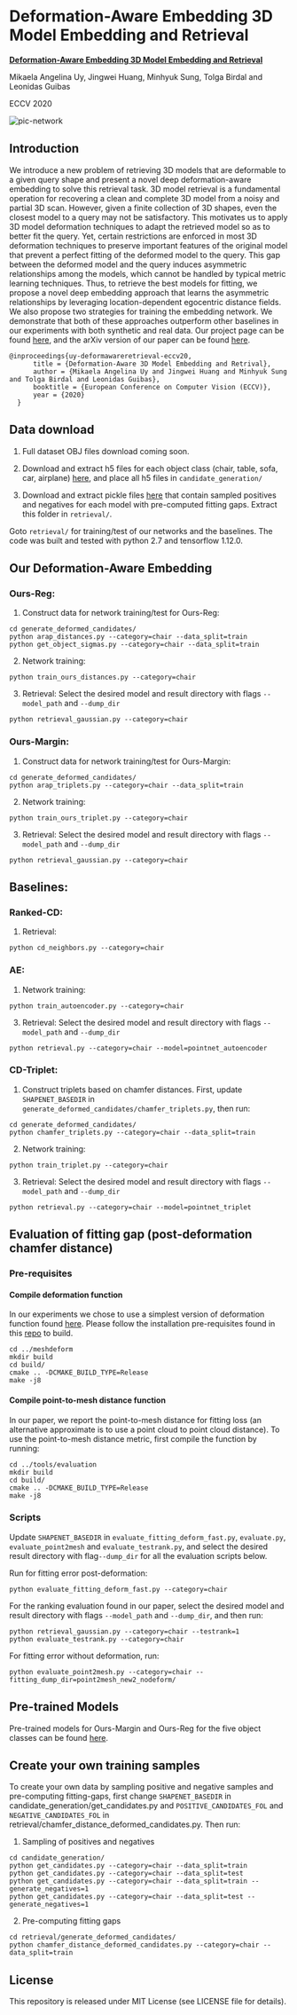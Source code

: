 # Deformation-Aware Embedding 3D Model Embedding and Retrieval
**[Deformation-Aware Embedding 3D Model Embedding and Retrieval](https://deformscan2cad.github.io)** 

Mikaela Angelina Uy, Jingwei Huang, Minhyuk Sung, Tolga Birdal and Leonidas Guibas

ECCV 2020

![pic-network](intro_image.png)

## Introduction
We introduce a new problem of retrieving 3D models that are deformable to a given query shape and present a novel deep deformation-aware embedding to solve this retrieval task. 3D model retrieval is a fundamental operation for recovering a clean and complete 3D model from a noisy and partial 3D scan. However, given a finite collection of 3D shapes, even the closest model to a query may not be satisfactory. This motivates us to apply 3D model deformation techniques to adapt the retrieved model so as to better fit the query. Yet, certain restrictions are enforced in most 3D deformation techniques to preserve important features of the original model that prevent a perfect fitting of the deformed model to the query. This gap between the deformed model and the query induces asymmetric relationships among the models, which cannot be handled by typical metric learning techniques. Thus, to retrieve the best models for fitting, we propose a novel deep embedding approach that learns the asymmetric relationships by leveraging location-dependent egocentric distance fields. We also propose two strategies for training the embedding network. We demonstrate that both of these approaches outperform other baselines in our experiments with both synthetic and real data. Our project page can be found [here](https://deformscan2cad.github.io), and the arXiv version of our paper can be found [here](https://arxiv.org/abs/2004.01228).
```
@inproceedings{uy-deformawareretrieval-eccv20,
      title = {Deformation-Aware 3D Model Embedding and Retrival},
      author = {Mikaela Angelina Uy and Jingwei Huang and Minhyuk Sung and Tolga Birdal and Leonidas Guibas},
      booktitle = {European Conference on Computer Vision (ECCV)},
      year = {2020}
  }
```

## Data download
1) Full dataset OBJ files download coming soon.

2) Download and extract h5 files for each object class (chair, table, sofa, car, airplane) [here](https://drive.google.com/file/d/1dcThUNexgN5_nmW1Es9GCwuBQi0ITRit/view?usp=sharing), and place all h5 files in `candidate_generation/` 

3) Download and extract pickle files [here](https://drive.google.com/file/d/15jKM7AHZPuA-GyySSSEWk-lqxQuyCkjY/view?usp=sharing) that contain sampled positives and negatives for each model with pre-computed fitting gaps. Extract this folder in `retrieval/`.

Goto `retrieval/` for training/test of our networks and the baselines. The code was built and tested with python 2.7 and tensorflow 1.12.0.

## Our Deformation-Aware Embedding
### Ours-Reg:
1) Construct data for network training/test for Ours-Reg:
```
cd generate_deformed_candidates/
python arap_distances.py --category=chair --data_split=train
python get_object_sigmas.py --category=chair --data_split=train
```
2) Network training:
```
python train_ours_distances.py --category=chair
```
3) Retrieval:
Select the desired model and result directory with flags `--model_path` and `--dump_dir`
```
python retrieval_gaussian.py --category=chair
```

### Ours-Margin:
1) Construct data for network training/test for Ours-Margin:
```
cd generate_deformed_candidates/
python arap_triplets.py --category=chair --data_split=train
```
2) Network training:
```
python train_ours_triplet.py --category=chair
```
3) Retrieval:
Select the desired model and result directory with flags `--model_path` and `--dump_dir`
```
python retrieval_gaussian.py --category=chair
```

## Baselines:
### Ranked-CD:
1) Retrieval:
```
python cd_neighbors.py --category=chair
```

### AE:
1) Network training:
```
python train_autoencoder.py --category=chair
```
3) Retrieval:
Select the desired model and result directory with flags `--model_path` and `--dump_dir`
```
python retrieval.py --category=chair --model=pointnet_autoencoder
```

### CD-Triplet:
1) Construct triplets based on chamfer distances. First, update `SHAPENET_BASEDIR` in `generate_deformed_candidates/chamfer_triplets.py`, then run:
```
cd generate_deformed_candidates/
python chamfer_triplets.py --category=chair --data_split=train
```
2) Network training:
```
python train_triplet.py --category=chair
```
3) Retrieval:
Select the desired model and result directory with flags `--model_path` and `--dump_dir`
```
python retrieval.py --category=chair --model=pointnet_triplet
```

## Evaluation of fitting gap (post-deformation chamfer distance)
### Pre-requisites
#### Compile deformation function
In our experiments we chose to use a simplest version of deformation function found [here](https://github.com/hjwdzh/MeshODE). Please follow the installation pre-requisites found in this [repo](https://github.com/hjwdzh/MeshODE) to build.
```
cd ../meshdeform
mkdir build 
cd build/
cmake .. -DCMAKE_BUILD_TYPE=Release
make -j8
```
#### Compile point-to-mesh distance function
In our paper, we report the point-to-mesh distance for fitting loss (an alternative approximate is to use a point cloud to point cloud distance). To use the point-to-mesh distance metric, first compile the function by running:
```
cd ../tools/evaluation
mkdir build
cd build/
cmake .. -DCMAKE_BUILD_TYPE=Release
make -j8
```

### Scripts
Update `SHAPENET_BASEDIR` in `evaluate_fitting_deform_fast.py`, `evaluate.py`, `evaluate_point2mesh` and `evaluate_testrank.py`, and select the desired  result directory with flag`--dump_dir` for all the evaluation scripts below.

Run for fitting error post-deformation:
```
python evaluate_fitting_deform_fast.py --category=chair
```

For the ranking evaluation found in our paper, select the desired model and result directory with flags `--model_path` and `--dump_dir`, and then run:
```
python retrieval_gaussian.py --category=chair --testrank=1
python evaluate_testrank.py --category=chair
```

For fitting error without deformation, run:
```
python evaluate_point2mesh.py --category=chair --fitting_dump_dir=point2mesh_new2_nodeform/
```

## Pre-trained Models
Pre-trained models for Ours-Margin and Ours-Reg for the five object classes can be found [here](https://drive.google.com/file/d/1y3A8i1t_eEOizS-Mzvl4fgH_pj4utcfK/view?usp=sharing).

## Create your own training samples
To create your own data by sampling positive and negative samples and pre-computing fitting-gaps, first change `SHAPENET_BASEDIR` in candidate_generation/get_candidates.py and `POSITIVE_CANDIDATES_FOL` and `NEGATIVE_CANDIDATES_FOL` in retrieval/chamfer_distance_deformed_candidates.py. Then run:

1) Sampling of positives and negatives
```
cd candidate_generation/
python get_candidates.py --category=chair --data_split=train
python get_candidates.py --category=chair --data_split=test
python get_candidates.py --category=chair --data_split=train --generate_negatives=1
python get_candidates.py --category=chair --data_split=test --generate_negatives=1
```

2) Pre-computing fitting gaps
```
cd retrieval/generate_deformed_candidates/
python chamfer_distance_deformed_candidates.py --category=chair --data_split=train
```

## License
This repository is released under MIT License (see LICENSE file for details).
